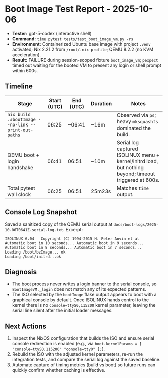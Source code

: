 # Boot Image Test Report - 2025-10-06

- **Tester:** gpt-5-codex (interactive shell)
- **Command:** `time pytest tests/test_boot_image_vm.py -rs`
- **Environment:** Containerized Ubuntu base image with project `.venv` activated; Nix 2.21.2 from `/root/.nix-profile`; QEMU 8.2.2 (no KVM acceleration).
- **Result:** FAILURE during session-scoped fixture `boot_image_vm`; `pexpect` timed out waiting for the booted VM to present any login or shell prompt within 600s.

## Timeline

| Stage | Start (UTC) | End (UTC) | Duration | Notes |
| --- | --- | --- | --- | --- |
| `nix build .#bootImage --no-link --print-out-paths` | 06:25 | ~06:41 | ~16m | Observed via `ps`; heavy `mksquashfs` dominated the build. |
| QEMU boot + login handshake | 06:41 | 06:51 | ~10m | Serial log captured ISOLINUX menu + kernel/initrd load, but nothing beyond; timeout triggered at 600s. |
| Total pytest wall clock | 06:25 | 06:51 | 25m23s | Matches `time` output. |

## Console Log Snapshot

Saved a sanitized copy of the QEMU serial output at `docs/boot-logs/2025-10-06T0641Z-serial-log.txt`. Excerpt:

```
ISOLINUX 6.04   Copyright (C) 1994-2015 H. Peter Anvin et al
Automatic boot in 10 seconds... Automatic boot in 9 seconds...
Automatic boot in 8 seconds... Automatic boot in 7 seconds...
Loading /boot/bzImage... ok
Loading /boot/initrd...ok
```

## Diagnosis

* The boot process never writes a login banner to the serial console, so `BootImageVM._login` does not match any of its expected patterns.
* The ISO selected by the `bootImage` flake output appears to boot with a graphical console by default. Once ISOLINUX hands control to the kernel there is no `console=ttyS0,115200` kernel parameter, leaving the serial line silent after the initial loader messages.

## Next Actions

1. Inspect the NixOS configuration that builds the ISO and ensure serial console redirection is enabled (e.g., via `boot.kernelParams = [ "console=ttyS0,115200" "console=tty0" ];`).
2. Rebuild the ISO with the adjusted kernel parameters, re-run the integration tests, and compare the serial log against the saved baseline.
3. Automate capture of timing metrics (build vs boot) so future runs can quickly confirm whether caching is effective.
